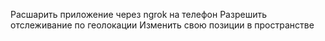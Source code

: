 Расшарить приложение через ngrok на телефон
Разрешить отслеживание по геолокации
Изменить свою позиции в пространстве